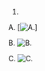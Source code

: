 
1. 
  A. 
  [![А.](https://user-images.githubusercontent.com/95320903/152065804-e0a1a954-7a63-4109-8810-b758244bfcea.png)]
  
  B. 
   ![B.](https://user-images.githubusercontent.com/95320903/152066251-b1f6f31c-cf4a-4813-8ca0-491c685dae0a.png)
  
  C.
  ![C.](https://user-images.githubusercontent.com/95320903/152066817-32f2af37-960c-4b4f-abf2-94c859861aab.png)

 
